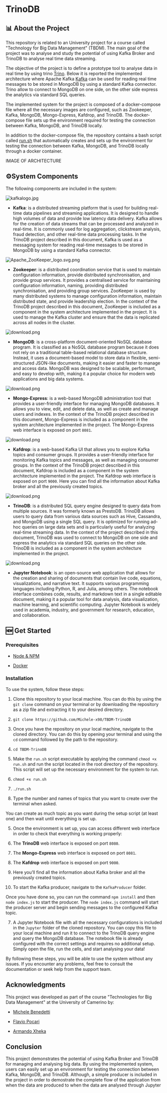 # TrinoDB

## 📊 About the Project

This repository is related to an University project for a course called "Technology for Big Data Management" (TBDM). The main goal of the project was to analyse and study the potential of using Kafka Broker and TrinoDB to analyse real time data streaming.

The objective of the project is to define a prototype tool to analyse data in real time by using trino [Trino](https://prestodb.io/). Below it is reported the implemented architecture where Apache Kafka [Kafka](https://kafka.apache.org/) can be used for reading real time messages to be stored in MongoDB by using a standard Kafka connector. Trino allow to connect to MongoDB on one side, on the other side express the analytics via standard SQL queries.

The implemented system for the project is composed of a docker-compose file where all the necessary images are configured, such as Zookeeper, Kafka, MongoDB, Mongo-Express, Kafdrop, and TrinoDB. The docker-compose file sets up the environment required for testing the connection between Kafka, MongoDB, and TrinoDB locally.

In addition to the docker-compose file, the repository contains a bash script called [run.sh](http://run.sh/) that automatically creates and sets up the environment for testing the connection between Kafka, MongoDB, and TrinoDB locally through a docker container.

IMAGE OF ARCHITECTURE

## ⚙️System Components

The following components are included in the system:

![kafkalogo.jpg](TrinoDB%209f928d87001f458db70594c4950ef9ae/kafkalogo.jpg)

- **Kafka**: is a distributed streaming platform that is used for building real-time data pipelines and streaming applications. It is designed to handle high volumes of data and provide low latency data delivery. Kafka allows for the creation of data streams that can be processed and analyzed in real-time. It is commonly used for log aggregation, clickstream analysis, fraud detection, and other real-time data processing tasks. In the TrinoDB project described in this document, Kafka is used as a messaging system for reading real-time messages to be stored in MongoDB by using a standard Kafka connector.

![Apache_ZooKeeper_logo.svg.png](TrinoDB%209f928d87001f458db70594c4950ef9ae/Apache_ZooKeeper_logo.svg.png)

- **Zookeeper**: is a distributed coordination service that is used to maintain configuration information, provide distributed synchronisation, and provide group services. It provides a centralised service for maintaining configuration information, naming, providing distributed synchronisation, and providing group services. ZooKeeper is used by many distributed systems to manage configuration information, maintain distributed state, and provide leadership election. In the context of the TrinoDB project described in this document, ZooKeeper is included as a component in the system architecture implemented in the project. It is used to manage the Kafka cluster and ensure that the data is replicated across all nodes in the cluster.

![download.png](TrinoDB%209f928d87001f458db70594c4950ef9ae/download.png)

- **MongoDB**: is a cross-platform document-oriented NoSQL database program. It is classified as a NoSQL database program because it does not rely on a traditional table-based relational database structure. Instead, it uses a document-based model to store data in flexible, semi-structured JSON-like documents, making it easier and faster to manage and access data. MongoDB was designed to be scalable, performant, and easy to develop with, making it a popular choice for modern web applications and big data systems.

![download.png](TrinoDB%209f928d87001f458db70594c4950ef9ae/download%201.png)

- **Mongo-Express**: is a web-based MongoDB administration tool that provides a user-friendly interface for managing MongoDB databases. It allows you to view, edit, and delete data, as well as create and manage users and indexes. In the context of the TrinoDB project described in this document, Mongo-Express is included as a component in the system architecture implemented in the project. The Mongo-Express web interface is exposed on port `8081`.

![download.png](TrinoDB%209f928d87001f458db70594c4950ef9ae/download%202.png)

- **Kafdrop**: is a web-based Kafka UI that allows you to explore Kafka topics and consumer groups. It provides a user-friendly interface for monitoring Kafka topics and messages, as well as managing consumer groups. In the context of the TrinoDB project described in this document, Kafdrop is included as a component in the system architecture implemented in the project. The Kafdrop web interface is exposed on port `9000`. Here you can find all the information about Kafka broker and all the previously created topics.

![download.png](TrinoDB%209f928d87001f458db70594c4950ef9ae/download%203.png)

- **TrinoDB**: is a distributed SQL query engine designed to query data from multiple sources. It was formerly known as PrestoDB. TrinoDB allows users to query data from various data sources such as Hive, Cassandra, and MongoDB using a single SQL query. It is optimized for running ad-hoc queries on large data sets and is particularly useful for analyzing real-time streaming data. In the context of the project described in this document, TrinoDB was used to connect to MongoDB on one side and express the analytics via standard SQL queries on the other side. TrinoDB is included as a component in the system architecture implemented in the project.

![download.png](TrinoDB%209f928d87001f458db70594c4950ef9ae/download%204.png)

- **Jupyter Notebook**: is an open-source web application that allows for the creation and sharing of documents that contain live code, equations, visualizations, and narrative text. It supports various programming languages including Python, R, and Julia, among others. The notebook interface combines code, results, and markdown text in a single editable document, making it a popular tool for data analysis, data visualization, machine learning, and scientific computing. Jupyter Notebook is widely used in academia, industry, and government for research, education, and collaboration.

## 🆕 Get Started

### Prerequisites

- [Node & NPM](https://nodejs.org/en)

- [Docker](https://www.docker.com/)

### Installation

To use the system, follow these steps:

1. Clone this repository to your local machine. You can do this by using the `git clone` command on your terminal or by downloading the repository as a zip file and extracting it to your desired directory.

1. `git clone https://github.com/Michele-x98/TBDM-TrinoDB`

1. Once you have the repository on your local machine, navigate to the cloned directory. You can do this by opening your terminal and using the `cd` command followed by the path to the repository.

1. `cd TBDM-TrinoDB`

1. Make the `run.sh` script executable by applying the command `chmod +x run.sh` and run the script located in the root directory of the repository. This script will set up the necessary environment for the system to run.

1. `chmod +x run.sh`

1. `./run.sh`

1. Type the number and names of topics that you want to create over the terminal when asked.

You can create as much topic as you want during the setup script (at least one) and then wait until everything is set up.

5. Once the environment is set up, you can access different web interface in order to check that everything is working properly:

1. The **TrinoDB** web interface is exposed on port `8080`.

1. The **Mongo-Express** web interface is exposed on port `8081`.

1. The **Kafdrop** web interface is exposed on port `9000`.

1. Here you’ll find all the information about Kafka broker and all the previously created topics.

1. To start the Kafka producer, navigate to the `KafkaProducer` folder.

Once you have done so, you can run the command `npm install` and then `node index.js` to start the producer. The `node index.js` command will start the producer server and begin sending messages to the configured Kafka topic.

7. A Jupyter Notebook file with all the necessary configurations is included in the `Jupyter` folder of the cloned repository. You can copy this file to your local machine and run it to connect to the TrinoDB query engine and query the MongoDB database. The notebook file is already configured with the correct settings and requires no additional setup. Simply open the file, run the cells, and start analysing your data!

By following these steps, you will be able to use the system without any issues. If you encounter any problems, feel free to consult the documentation or seek help from the support team.

## **Acknowledgments**

This project was developed as part of the course "Technologies for Big Data Management" at the University of Camerino by:

- [Michele Benedetti](https://github.com/Michele-x98)

- [Flavio Pocari](https://github.com/flaviopopoff)

- [Armando Xheka](https://github.com/ArmandoXheka)

## Conclusion

This project demonstrates the potential of using Kafka Broker and TrinoDB for managing and analysing big data. By using the implemented system, users can easily set up an environment for testing the connection between Kafka, MongoDB, and TrinoDB. Although, a simple producer is included in the project in order to demostrate the complete flow of the application from when the data are produced to when the data are analysed through Jupyter
